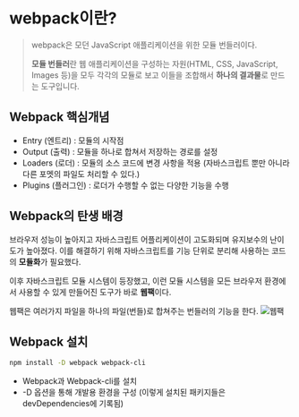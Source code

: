 # webpack이란?

> webpack은 모던 JavaScript 애플리케이션을 위한 모듈 번들러이다.
>
> **모듈 번들러**란 웹 애플리케이션을 구성하는 자원(HTML, CSS, JavaScript, Images 등)을 모두 각각의 모듈로 보고 이들을 조합해서 **하나의 결과물**로 만드는 도구입니다.

## Webpack 핵심개념

- Entry (엔트리) : 모듈의 시작점
- Output (출력) : 모듈을 하나로 합쳐서 저장하는 경로를 설정
- Loaders (로더) : 모듈의 소스 코드에 변경 사항을 적용 (자바스크립트 뿐만 아니라 다른 포멧의 파일도 처리할 수 있다.)
- Plugins (플러그인) : 로더가 수행할 수 없는 다양한 기능을 수행

## Webpack의 탄생 배경

브라우저 성능이 높아지고 자바스크립트 어플리케이션이 고도화되며 유지보수의 난이도가 높아졌다. 이를 해결하기 위해 자바스크립트를 기능 단위로 분리해 사용하는 코드의 **모듈화**가 필요했다.

이후 자바스크립트 모듈 시스템이 등장했고, 이런 모듈 시스템을 모든 브라우저 환경에서 사용할 수 있게 만들어진 도구가 바로 **웹팩**이다.

웹팩은 여러가지 파일을 하나의 파일(번들)로 합쳐주는 번들러의 기능을 한다.
![웹팩](../images/%EC%9B%B9%ED%8C%A9.png)

## Webpack 설치

```Bash
npm install -D webpack webpack-cli
```

- Webpack과 Webpack-cli를 설치
- -D 옵션을 통해 개발용 환경을 구성
  (이렇게 설치된 패키지들은 devDependencies에 기록됨)
